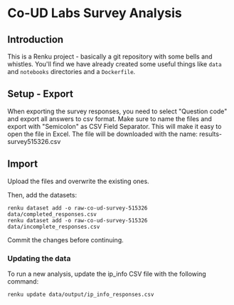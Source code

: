 # Co-UD Labs Survey Analysis

## Introduction

This is a Renku project - basically a git repository with some
bells and whistles. You'll find we have already created some
useful things like `data` and `notebooks` directories and
a `Dockerfile`.


## Setup - Export

When exporting the survey responses, you need to select "Question code" and export 
all answers to csv format.
Make sure to name the files and export with "Semicolon" as CSV Field Separator.
This will make it easy to open the file in Excel.
The file will be downloaded with the name:
results-survey515326.csv


## Import
Upload the files and overwrite the existing ones.

Then, add the datasets:

```shell
renku dataset add -o raw-co-ud-survey-515326 data/completed_responses.csv
renku dataset add -o raw-co-ud-survey-515326 data/incomplete_responses.csv
```

Commit the changes before continuing.

### Updating the data

To run a new analysis, update the ip_info CSV file with the following command:

```shell
renku update data/output/ip_info_responses.csv 
```